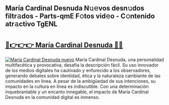 ## María Cardinal Desnuda N𝚞𝚎vos desn𝚞dos filtr𝚊dos - Parts-qmE F𝚘tos vid𝚎o - C𝚘ntenido atr𝚊ctivo TgENL

# <h2><a href="http://mb8isad.tromn.icu/?c=Mar%c3%ada+Cardinal+Desnuda">🔗👉👉👉 María Cardinal Desnuda 🔗🔗</a></h2>

[![María Cardinal Desnuda nuevo](https://i.imgur.com/pEAQMta.gif)](http://mb8isad.tromn.icu/?c=Mar%c3%ada+Cardinal+Desnuda)
María Cardinal Desnuda, una personalidad multifacética y provocativa, desafía la descripción fácil. Su uso innovador de los medios digitales ha cautivado y enfurecido a los observadores, generando debates sobre identidad, ética y la naturaleza cambiante de las comunidades en línea. A pesar de la ambigüedad de sus intenciones, su impacto en la cultura en línea es indiscutible. Con una determinación inquebrantable y un encanto innegable, el impacto de María Cardinal Desnuda en la comunidad digital es inmenso.
